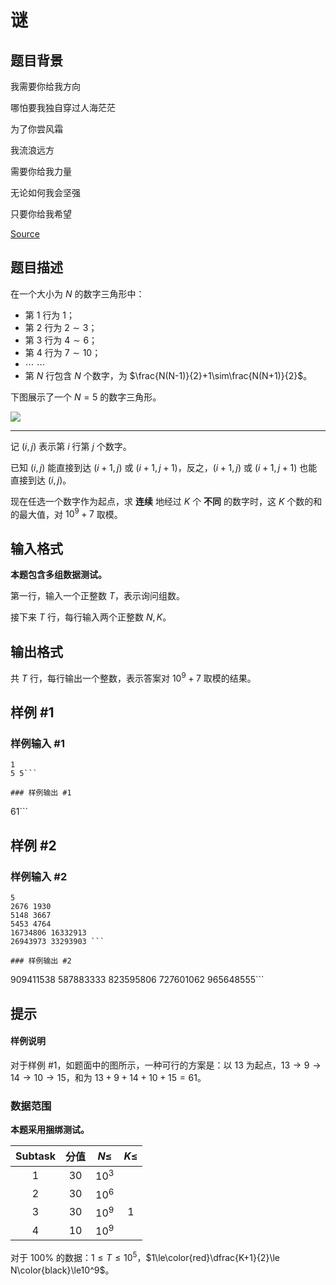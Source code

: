 # 谜

## 题目背景

$\text{我需要你给我方向}$

$\text{哪怕要我独自穿过人海茫茫}$

$\text{为了你尝风霜}$

$\text{我流浪远方}$

$\text{需要你给我力量}$

$\text{无论如何我会坚强}$

$\text{只要你给我希望}$

[Source](https://www.kugou.com/song-36/1y5t3b.html)

## 题目描述

在一个大小为 $N$ 的数字三角形中：

- 第 $1$ 行为 $1$；
- 第 $2$ 行为 $2\sim3$；
- 第 $3$ 行为 $4\sim6$；
- 第 $4$ 行为 $7\sim10$；
- $\cdots~\cdots$
- 第 $N$ 行包含 $N$ 个数字，为 $\frac{N(N-1)}{2}+1\sim\frac{N(N+1)}{2}$。

下图展示了一个 $N=5$ 的数字三角形。

![](https://cdn.luogu.com.cn/upload/image_hosting/fpx5rw7l.png)

---

记 $(i,j)$ 表示第 $i$ 行第 $j$ 个数字。

已知 $(i,j)$ 能直接到达 $(i+1,j)$ 或 $(i+1,j+1)$，反之，$(i+1,j)$ 或 $(i+1,j+1)$ 也能直接到达 $(i,j)$。

现在任选一个数字作为起点，求 **连续** 地经过 $K$ 个 **不同** 的数字时，这 $K$ 个数的和的最大值，对 $10^9+7$ 取模。

## 输入格式

**本题包含多组数据测试。**

第一行，输入一个正整数 $T$，表示询问组数。

接下来 $T$ 行，每行输入两个正整数 $N,K$。

## 输出格式

共 $T$ 行，每行输出一个整数，表示答案对 $10^9+7$ 取模的结果。

## 样例 #1

### 样例输入 #1
```
1
5 5```

### 样例输出 #1

```
61```

## 样例 #2

### 样例输入 #2
```
5
2676 1930
5148 3667
5453 4764
16734806 16332913
26943973 33293903 ```

### 样例输出 #2

```
909411538
587883333
823595806
727601062
965648555```

## 提示

#### 样例说明

对于样例 #1，如题面中的图所示，一种可行的方案是：以 $13$ 为起点，$13\rightarrow9\rightarrow14\rightarrow10\rightarrow15$，和为 $13+9+14+10+15=61$。

### 数据范围

**本题采用捆绑测试。**

| Subtask | 分值 | $N\le$ | $K\le$ |
| :----------: | :----------: | :----------: | :----------: |
| $1$ | $30$ | $10^3$  |  |
| $2$ | $30$ | $10^6$ |  |
| $3$ | $30$ | $10^9$ | $1$ |
| $4$ | $10$ | $10^9$ |  |

对于 $100\%$ 的数据：$1\le T\le 10^5$，$1\le\color{red}\dfrac{K+1}{2}\le N\color{black}\le10^9$。
